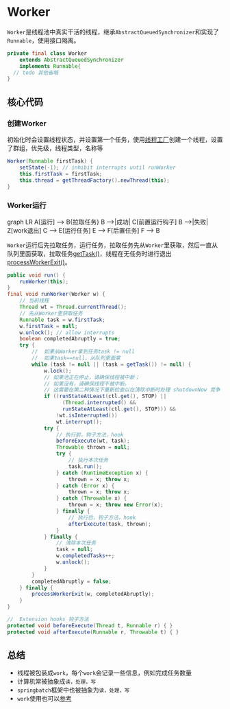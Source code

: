 # Worker

`Worker`是线程池中真实干活的线程，继承`AbstractQueuedSynchronizer`和实现了`Runnable`，使用接口隔离。

```java
private final class Worker
    extends AbstractQueuedSynchronizer
    implements Runnable{
  // todo 其他省略
}
```

## 核心代码

### 创建Worker

初始化时会设置线程状态，并设置第一个任务，使用[线程工厂](./thread-factory.md)创建一个线程，设置了群组，优先级，线程类型，名称等

```java
Worker(Runnable firstTask) {
    setState(-1); // inhibit interrupts until runWorker
    this.firstTask = firstTask;
    this.thread = getThreadFactory().newThread(this);
}
```

### Worker运行

<mermaid style="margin-bottom: 0px">
graph LR
    A[运行] --> B{拉取任务}
    B -->|成功| C[前置运行钩子]
    B -->|失败| Z[work退出]
    C --> E[运行任务]
    E --> F[后置任务]
    F --> B
</mermaid>

`Worker`运行后先拉取任务，运行任务，拉取任务先从`Worker`里获取，然后一直从队列里面获取，拉取任务[getTask()](./thread-pool-executor.md#getTask)，线程在无任务时进行退出[processWorkerExit()](./thread-pool-executor.md#processWorkerExit)。

```java
public void run() {
    runWorker(this);
}
final void runWorker(Worker w) {
    // 当前线程
    Thread wt = Thread.currentThread();
    // 先从Worker里获取任务
    Runnable task = w.firstTask;
    w.firstTask = null;
    w.unlock(); // allow interrupts
    boolean completedAbruptly = true;
    try {
        //  如果从Worker拿到任务task != null
        //  如果task==null，从队列里面拿
        while (task != null || (task = getTask()) != null) {
            w.lock();
            // 如果池正在停止，请确保线程被中断；
            // 如果没有，请确保线程不被中断。
            // 这需要在第二种情况下重新检查以在清除中断时处理 shutdownNow 竞争
            if ((runStateAtLeast(ctl.get(), STOP) ||
                  (Thread.interrupted() &&
                  runStateAtLeast(ctl.get(), STOP))) &&
                !wt.isInterrupted())
                wt.interrupt();
            try {
                // 执行前，钩子方法，hook
                beforeExecute(wt, task);
                Throwable thrown = null;
                try {
                    // 执行本次任务
                    task.run();
                } catch (RuntimeException x) {
                    thrown = x; throw x;
                } catch (Error x) {
                    thrown = x; throw x;
                } catch (Throwable x) {
                    thrown = x; throw new Error(x);
                } finally {
                    // 执行后，钩子方法，hook
                    afterExecute(task, thrown);
                }
            } finally {
                // 清除本次任务
                task = null;
                w.completedTasks++;
                w.unlock();
            }
        }
        completedAbruptly = false;
    } finally {
        processWorkerExit(w, completedAbruptly);
    }
}

//  Extension hooks 钩子方法
protected void beforeExecute(Thread t, Runnable r) { }
protected void afterExecute(Runnable r, Throwable t) { }
```

## 总结

* 线程被包装成`work`，每个`work`会记录一些信息，例如完成任务数量
* 计算机常被抽象成`读，处理，写`
* `springbatch`框架中也被抽象为`读，处理，写`
* `work`使用也可以[参考](../../../netty/nio/event-loop/nio-event-loop.md)

